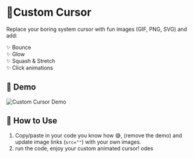 # 🚦Custom Cursor

Replace your boring system cursor with fun images (GIF, PNG, SVG) and add:

✨ Bounce  
✨ Glow  
✨ Squash & Stretch  
✨ Click animations  

## 🎥 Demo
![Custom Cursor Demo](https://raw.githubusercontent.com/raggynexli/dustbin/be6c82660148aab466ee8f29909a2868c38da9db/kirbycursordemo.gif)

## 🚀 How to Use
1. Copy/paste in your code you know how 😅, (remove the demo) and update image links (`src=""`) with your own images.  
2. run the code, enjoy your custom animated cursor!  odes
